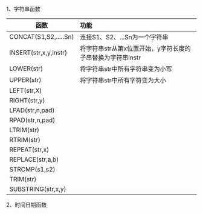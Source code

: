 1、字符串函数

| 函数                  | 功能                                                       |
| --------------------- | :--------------------------------------------------------- |
| CONCAT(S1,S2,.....Sn) | 连接S1、S2、...Sn为一个字符串                              |
| INSERT(str,x,y,instr) | 将字符串str从第x位置开始，y字符长度的子串替换为字符串instr |
| LOWER(str)            | 将字符串str中所有字符串变为小写                            |
| UPPER(str)            | 将字符串str中所有字符变为大小                              |
| LEFT(str,X)           |                                                            |
| RIGHT(str,y)          |                                                            |
| LPAD(str,n,pad)       |                                                            |
| RPAD(str,n,pad)       |                                                            |
| LTRIM(str)            |                                                            |
| RTRIM(str)            |                                                            |
| REPEAT(str,x)         |                                                            |
| REPLACE(str,a,b)      |                                                            |
| STRCMP(s1,s2)         |                                                            |
| TRIM(str)             |                                                            |
| SUBSTRING(str,x,y)    |                                                            |

2、时间日期函数



